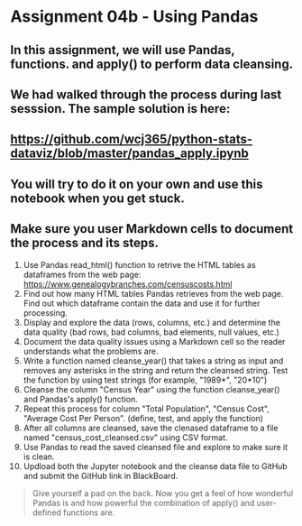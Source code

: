 # Assignment 04b - Using Pandas
## In this assignment, we will use Pandas, functions. and apply() to perform data cleansing.
## We had walked through the process during last sesssion. The sample solution is here:
## https://github.com/wcj365/python-stats-dataviz/blob/master/pandas_apply.ipynb
## You will try to do it on your own and use this notebook when you get stuck. 
## Make sure you user Markdown cells to document the process and its steps.
1. Use Pandas read_html() function to retrive the HTML tables as dataframes from the web page: https://www.genealogybranches.com/censuscosts.html
2. Find out how many HTML tables Pandas retrieves from the web page. Find out which dataframe contain the data and use it for further processing.
3. Display and explore the data (rows, columns, etc.) and determine the data quality (bad rows, bad columns, bad elements, null values, etc.)
4. Document the data quality issues using a Markdown cell so the reader understands what the problems are.
5. Write a function named cleanse_year() that takes a string as input and removes any asterisks in the string and return the cleansed string. Test the function by using test strings (for example, "1989*", "20*10")
6. Cleanse the column "Census Year" using the function cleanse_year() and Pandas's apply() function.
7. Repeat this process for column "Total Population", 	"Census Cost", 	"Average Cost Per Person". (define, test, and apply the function)
8. After all columns are cleansed, save the clenased dataframe to a file named "census_cost_cleansed.csv" using CSV format.
9. Use Pandas to read the saved cleansed file and explore to make sure it is clean. 
10. Updload both the Jupyter notebook and the cleanse data file to GitHub and submit the GitHub link in BlackBoard.

> Give yourself a pad on the back. Now you get a feel of how wonderful Pandas is and 
> how powerful the combination of apply() and user-defined functions are.
